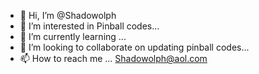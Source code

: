 - 👋 Hi, I’m @Shadowolph
- 👀 I’m interested in Pinball codes...
- 🌱 I’m currently learning ...
- 💞️ I’m looking to collaborate on updating pinball codes...
- 📫 How to reach me ... Shadowolph@aol.com

<!---
Shadowolph/Shadowolph is a ✨ special ✨ repository because its `README.md` (this file) appears on your GitHub profile.
You can click the Preview link to take a look at your changes.
--->
